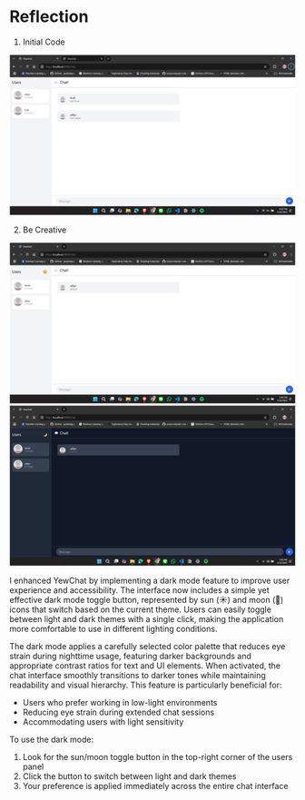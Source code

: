 # Reflection


1. Initial Code  

![Yew Chat original Code](image.png)

2. Be Creative  

![light mode (default)](image-2.png)
![dark mode](image-1.png)


I enhanced YewChat by implementing a dark mode feature to improve user experience and accessibility. The interface now includes a simple yet effective dark mode toggle button, represented by sun (☀️) and moon (🌙) icons that switch based on the current theme. Users can easily toggle between light and dark themes with a single click, making the application more comfortable to use in different lighting conditions.

The dark mode applies a carefully selected color palette that reduces eye strain during nighttime usage, featuring darker backgrounds and appropriate contrast ratios for text and UI elements. When activated, the chat interface smoothly transitions to darker tones while maintaining readability and visual hierarchy. This feature is particularly beneficial for:

- Users who prefer working in low-light environments
- Reducing eye strain during extended chat sessions
- Accommodating users with light sensitivity

To use the dark mode:
1. Look for the sun/moon toggle button in the top-right corner of the users panel
2. Click the button to switch between light and dark themes
3. Your preference is applied immediately across the entire chat interface